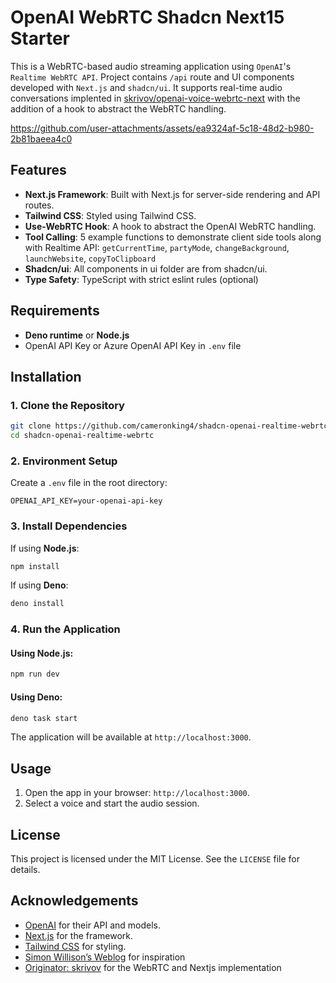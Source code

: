 # OpenAI WebRTC Shadcn Next15 Starter

This is a WebRTC-based audio streaming application using `OpenAI`'s `Realtime WebRTC API`. Project contains `/api` route and UI components developed with `Next.js` and `shadcn/ui`. It supports real-time audio conversations implented in [skrivov/openai-voice-webrtc-next](https://github.com/skrivov/openai-voice-webrtc-next) with the addition of a hook to abstract the WebRTC handling.

https://github.com/user-attachments/assets/ea9324af-5c18-48d2-b980-2b81baeea4c0

## Features
- **Next.js Framework**: Built with Next.js for server-side rendering and API routes.
- **Tailwind CSS**: Styled using Tailwind CSS.
- **Use-WebRTC Hook**: A hook to abstract the OpenAI WebRTC handling.
- **Tool Calling**: 5 example functions to demonstrate client side tools along with Realtime API: `getCurrentTime`, `partyMode`, `changeBackground`, `launchWebsite`, `copyToClipboard`
- **Shadcn/ui**: All components in ui folder are from shadcn/ui.
- **Type Safety**: TypeScript with strict eslint rules (optional)

## Requirements
- **Deno runtime** or **Node.js**
- OpenAI API Key or Azure OpenAI API Key in `.env` file

## Installation

### 1. Clone the Repository
```bash
git clone https://github.com/cameronking4/shadcn-openai-realtime-webrtc.git
cd shadcn-openai-realtime-webrtc
```

### 2. Environment Setup
Create a `.env` file in the root directory:
```env
OPENAI_API_KEY=your-openai-api-key
```

### 3. Install Dependencies
If using **Node.js**:
```bash
npm install
```

If using **Deno**:
```bash
deno install
```

### 4. Run the Application

#### Using Node.js:
```bash
npm run dev
```

#### Using Deno:
```bash
deno task start
```

The application will be available at `http://localhost:3000`.



## Usage
1. Open the app in your browser: `http://localhost:3000`.
3. Select a voice and start the audio session.


## License
This project is licensed under the MIT License. See the `LICENSE` file for details.

## Acknowledgements
- [OpenAI](https://openai.com/) for their API and models.
- [Next.js](https://nextjs.org/) for the framework.
- [Tailwind CSS](https://tailwindcss.com/) for styling.
- [Simon Willison’s Weblog](https://simonwillison.net/2024/Dec/17/openai-webrtc/) for inspiration
- [Originator: skrivov](https://github.com/skrivov/openai-voice-webrtc-next) for the WebRTC and Nextjs implementation
